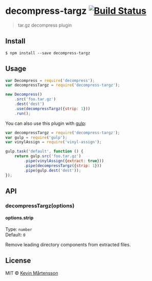 # decompress-targz [![Build Status](http://img.shields.io/travis/kevva/decompress-targz.svg?style=flat)](https://travis-ci.org/kevva/decompress-targz)

> tar.gz decompress plugin


## Install

```
$ npm install --save decompress-targz
```


## Usage

```js
var Decompress = require('decompress');
var decompressTargz = require('decompress-targz');

new Decompress()
	.src('foo.tar.gz')
	.dest('dest')
	.use(decompressTargz({strip: 1}))
	.run();
```

You can also use this plugin with [gulp](http://gulpjs.com):

```js
var decompressTargz = require('decompress-targz');
var gulp = require('gulp');
var vinylAssign = require('vinyl-assign');

gulp.task('default', function () {
	return gulp.src('foo.tar.gz')
		.pipe(vinylAssign({extract: true}))
		.pipe(decompressTargz({strip: 1}))
		.pipe(gulp.dest('dest'));
});
```


## API

### decompressTargz(options)

#### options.strip

Type: `number`  
Default: `0`

Remove leading directory components from extracted files.


## License

MIT © [Kevin Mårtensson](https://github.com/kevva)
